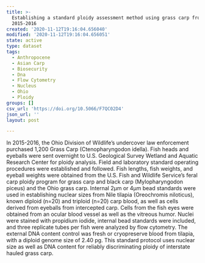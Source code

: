 ```yaml
---
title: >-
  Establishing a standard ploidy assessment method using grass carp from Ohio,
  2015-2016
created: '2020-11-12T19:16:04.656040'
modified: '2020-11-12T19:16:04.656051'
state: active
type: dataset
tags:
  - Anthropocene
  - Asian Carp
  - Biosecurity
  - Dna
  - Flow Cytometry
  - Nucleus
  - Ohio
  - Ploidy
groups: []
csv_url: 'https://doi.org/10.5066/F7QC02D4'
json_url: ''
layout: post

---
```

In 2015-2016, the Ohio Division of Wildlife’s undercover law enforcement purchased 1,200 Grass Carp (Ctenopharyngodon idella). Fish heads and eyeballs were sent overnight to U.S. Geological Survey Wetland and Aquatic Research Center for ploidy analysis. Field and laboratory standard operating procedures were established and followed. Fish lengths, fish weights, and eyeball weights were obtained from the U.S. Fish and Wildlife Service’s feral carp ploidy program for grass carp and black carp (Mylopharyngodon piceus) and the Ohio grass carp. Internal 2µm or 4µm bead standards were used in establishing nuclear sizes from Nile tilapia (Oreochromis niloticus), known diploid (n=20) and triploid (n=20) carp blood, as well as cells derived from eyeballs from intercepted carp. Cells from the fish eyes were obtained from an ocular blood vessel as well as the vitreous humor. Nuclei were stained with propidium iodide, internal bead standards were included, and three replicate tubes per fish were analyzed by flow cytometry. The external DNA content control was fresh or cryopreserve blood from tilapia, with a diploid genome size of 2.40 pg. This standard protocol uses nuclear size as well as DNA content for reliably discriminating ploidy of interstate hauled grass carp.
